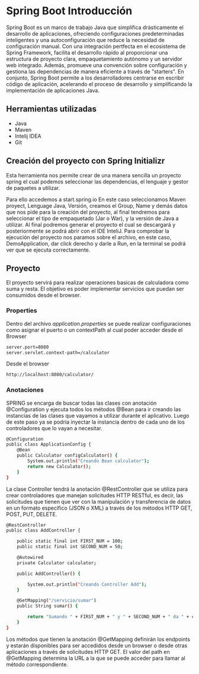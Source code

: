 # Spring Boot Introducción

Spring Boot es un marco de trabajo Java que simplifica 
drásticamente el desarrollo de aplicaciones, ofreciendo 
configuraciones predeterminadas inteligentes y una 
autoconfiguración que reduce la necesidad de configuración manual. 
Con una integración pertfecta en el ecosistema de Spring Framework, 
facilita el desarrollo rápido al proporcionar una estructura de 
proyecto clara, empaquetamiento autónomo y un servidor web integrado. 
Además, promueve una convención sobre configuración y gestiona las
 dependencias de manera eficiente a través de "starters". En conjunto, 
Spring Boot permite a los desarrolladores centrarse en escribir 
código de aplicación, acelerando el proceso de desarrollo y 
simplificando la implementación de aplicaciones Java.


## Herramientas utilizadas

- Java
- Maven
- Intelij IDEA
- Git


## Creación del proyecto con Spring Initializr

Esta herramienta nos permite crear de una manera 
sencilla un proyecto spring el cual podemos seleccionar 
las dependencias, el lenguaje y gestor de paquetes a utilizar.

Para ello accedemos a start.spring.io 
En este caso seleccionamos Maven proyect, 
Lenguage Java, Versión, creamos el Group, Name
 y demás datos que nos pide para la creación del proyecto, 
al final tendremos para seleccionar el tipo de 
empaquetado (Jar o War), y la versión de Java a utilizar.
Al final podremos generar el proyecto el cual se descargará 
y posteriormente se podrá abrir con el IDE InteliJ.
Para comprobar la ejecución del proyecto nos paramos sobre el archivo,
 en este caso, DemoApplication, dar click derecho y darle a Run, 
en la terminal se podrá ver que se ejecuta correctamente.


## Proyecto

El proyecto servirá para realizar operaciones basicas de calculadora como suma y resta.
El objetivo es poder implementar servicios que puedan ser consumidos desde el browser.


### Properties

Dentro del archivo _application.properties_ se puede realizar configuraciones 
como asignar el puerto o un contextPath al cual poder 
acceder desde el Browser 
```bash
server.port=8080
server.servlet.context-path=/calculator
```
Desde el browser
```bash
http://localhost:8080/calculator/
```

### Anotaciones

SPRING se encarga de buscar todas las clases con
anotación @Configuration y ejecuta todos los
métodos @Bean para ir creando las instancias
de las clases que vayamos a utilizar durante
el aplicativo.
Luego de este paso ya se podría inyectar la
instancia dentro de cada uno de los controladores
que lo vayan a necesitar.

```bash
@Configuration
public class ApplicationConfig {
    @Bean
    public Calculator configCalculator() {
        System.out.println("Creando Bean calculator");
        return new Calculator();
    }
}
```
La clase Controller tendrá la anotación @RestController que se utiliza para crear controladores que manejan solicitudes HTTP RESTful, es decir, las solicitudes que tienen que ver con la manipulación y transferencia de datos en un formato específico (JSON o XML) a través de los métodos HTTP GET, POST, PUT, DELETE.

```bash
@RestController
public class AddController {

    public static final int FIRST_NUM = 100;
    public static final int SECOND_NUM = 50;

    @Autowired
    private Calculator calculator;

    public AddController() {

        System.out.println("Creando Controller Add");
    }

    @GetMapping("/servicio/sumar")
    public String sumar() {

        return "Sumando " + FIRST_NUM + " y " + SECOND_NUM + " da " + calculator.add(FIRST_NUM, SECOND_NUM);
    }
}
```

Los métodos que tienen la anotación @GetMapping definirán los endpoints y estarán disponibles para ser accedidos desde un browser o desde otras aplicaciones a través de solicitudes HTTP GET. El valor del path en @GetMapping determina la URL a la que se puede acceder para llamar al método correspondiente.
